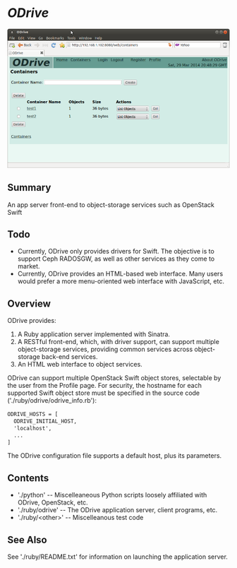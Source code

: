 
*ODrive*
========

![ODrive](./images/ODrive.png "ODrive")

Summary
-------

An app server front-end to object-storage services
such as OpenStack Swift

Todo
----

* Currently, ODrive only provides drivers for Swift.  The objective is to
support Ceph RADOSGW, as well as other services as they come to market.
* Currently, ODrive provides an HTML-based web interface.  Many users
would prefer a more menu-oriented web interface with JavaScript, etc.

Overview
--------

ODrive provides:
  1. A Ruby application server implemented with Sinatra.
  2. A RESTful front-end, which, with driver support, can support
     multiple object-storage services, providing common services across
     object-storage back-end services.
  3. An HTML web interface to object services.

ODrive can support multiple OpenStack Swift object stores, selectable by
the user from the Profile page.  For security, the hostname for each
supported Swift object store must be specified in the source code
('./ruby/odrive/odrive_info.rb'):

    ODRIVE_HOSTS = [
      ODRIVE_INITIAL_HOST,
      'localhost',
      ...
    ]

The ODrive configuration file supports a default host, plus its
parameters.

Contents
--------

* './python' -- Miscelleaneous Python scripts loosely affiliated with ODrive,
OpenStack, etc.
* './ruby/odrive' -- The ODrive application server, client programs, etc.
* './ruby/&lt;other&gt;' -- Miscelleanous test code

See Also
--------

See './ruby/README.txt' for information on launching the application server.


